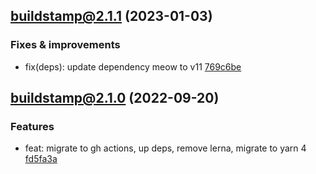 ## [buildstamp@2.1.1](https://github.com/qiwi/buildstamp/compare/2022.9.20-buildstamp.2.1.0-f0...2023.1.3-buildstamp.2.1.1-f0) (2023-01-03)

### Fixes & improvements
* fix(deps): update dependency meow to v11 [769c6be](https://github.com/qiwi/buildstamp/commit/769c6bed89bc88da0af3ad52e796a55738bae32b)

## [buildstamp@2.1.0](https://github.com/qiwi/buildstamp/compare/buildstamp@2.0.0...2022.9.20-buildstamp.2.1.0-f0) (2022-09-20)

### Features
* feat: migrate to gh actions, up deps, remove lerna, migrate to yarn 4 [fd5fa3a](https://github.com/qiwi/buildstamp/commit/fd5fa3afa6b2634b7ccbf47022fe9156145168c6)
